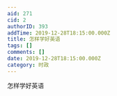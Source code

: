 ```yaml
---
aid: 271
cid: 2
authorID: 393
addTime: 2019-12-28T18:15:00.000Z
title: 怎样学好英语
tags: []
comments: []
date: 2019-12-28T18:15:00.000Z
category: 时政
---
```


怎样学好英语
